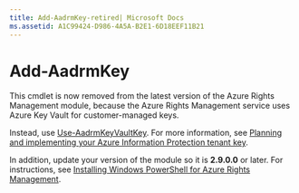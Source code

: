 ```yaml
---
title: Add-AadrmKey-retired| Microsoft Docs
ms.assetid: A1C99424-D986-4A5A-B2E1-6D18EEF11B21
---
```


# Add-AadrmKey

This cmdlet is now removed from the latest version of the Azure Rights Management module, because the Azure Rights Management service uses Azure Key Vault for customer-managed keys.

Instead, use [Use-AadrmKeyVaultKey](/powershell/module/aadrm/use-aadrmkeyvaultkey). For more information, see [Planning and implementing your Azure Information Protection tenant key](/information-protection/plan-design/plan-implement-tenant-key).

In addition, update your version of the module so it is **2.9.0.0** or later. For instructions, see [Installing Windows PowerShell for Azure Rights Management](/information-protection/deploy-use/install-powershell).


